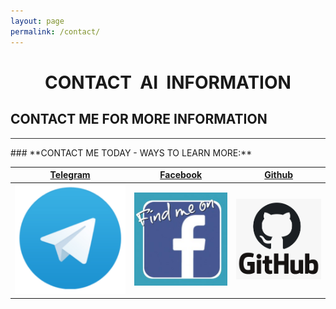 ```yaml
---
layout: page
permalink: /contact/
---
```

<h1 style="text-align: center;"><strong>CONTACT &nbsp;AI &nbsp;INFORMATION</strong></h1>

## **CONTACT ME FOR MORE INFORMATION**

<hr style="height:1px;border:none;color:#333;background-color:#333;" />
### **CONTACT ME TODAY - WAYS TO LEARN MORE:**

| **[Telegram](https://t.me/ActionPace)** | **[Facebook](https://www.facebook.com/ActionPace)** | **[Github](https://github.com/ActionPace)** |
| :-: | :-: | :-: |
| [![Telegram](../images/Telegram-Big.png)](https://t.me/ActionPace) | [![Facebook](../images/Facebook.jpg)](https://www.facebook.com/ActionPace/) | [![Github](../images/Github.png)](https://github.com/ActionPace) | 

<div style="margin: auto;" class="badge-base LI-profile-badge" data-locale="en_US" data-size="medium" data-theme="dark" data-type="VERTICAL" data-vanity="davidking456" data-version="v1"><a class="badge-base__link LI-simple-link" href="https://www.linkedin.com/in/davidking456?trk=profile-badge"></a></div>

